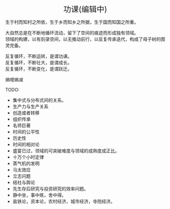 <center><font size=5>功课(编辑中)</font></center>

生于村而知村之所依，生于乡而知乡之所据，生于国而知国之所重。<br/>

大自然总是在不断地循环流动，留下了空间的痕迹而形成独有领域。<br/>
领域的构建，以有刻录空间，以无推动前行，以反复传承迭代，构成了母子树的图灵完备。<br/>

反复循环，不断运转，是谓功课。<br/>
反复循环，不断壮大，是谓成长。<br/>
反复循环，不断变化，是谓跃迁。<br/>

熵增熵减


TODO: 
* 集中式与分布式间的关系。
* 生产力与生产关系
* 创造或者转移
* 组织传承
* 名师巨著
* 时间的公平性
* 历史性
* 时间的相对论
* 盛宴已过，领域的可突破难度与领域的成熟度成正比。
* 十万个小时定律
* 蒸气机的发明
* 马太效应
* 立志问题
* 结社与舆论
* 先生存后研究与投资研究的效率问题。
* 静中坐，事中练，舍中得。
* 盐铁论，资本论，农村经济，城市经济，寺院经济。
